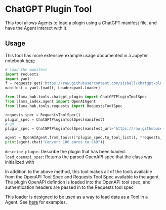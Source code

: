 # ChatGPT Plugin Tool

This tool allows Agents to load a plugin using a ChatGPT manifest file, and have the Agent interact with it.

## Usage

This tool has more extensive example usage documented in a Jupyter notebook [here](https://github.com/emptycrown/llama-hub/tree/main/llama_hub/tools/notebooks/chatgpt_plugin.ipynb)

```python
# Load the manifest
import requests
import yaml
f = requests.get('https://raw.githubusercontent.com/sisbell/chatgpt-plugin-store/main/manifests/today-currency-converter.oiconma.repl.co.json').text
manifest = yaml.load(f, Loader=yaml.Loader)

from llama_hub.tools.chatgpt_plugin import ChatGPTPluginToolSpec
from llama_index.agent import OpenAIAgent
from llama_hub.tools.requests import RequestsToolSpec

requests_spec = RequestsToolSpec()
plugin_spec = ChatGPTPluginToolSpec(manifest)
# OR
plugin_spec = ChatGPTPluginToolSpec(manifest_url='https://raw.githubusercontent.com/sisbell/chatgpt-plugin-store/main/manifests/today-currency-converter.oiconma.repl.co.json')

agent = OpenAIAgent.from_tools([*plugin_spec.to_tool_list(), *requests_spec.to_tool_list()], verbose=True)
print(agent.chat("Convert 100 euros to CAD"))
```

`describe_plugin`: Describe the plugin that has been loaded.
`load_openapi_spec`: Returns the parsed OpenAPI spec that the class was initialized with

In addition to the above method, this tool makes all of the tools available from the OpenAPI Tool Spec and Requests Tool Spec available to the agent. The plugin OpenAPI defintion is loaded into the OpenAPI tool spec, and authentication headers are passed in to the Requests tool spec


This loader is designed to be used as a way to load data as a Tool in a Agent. See [here](https://github.com/emptycrown/llama-hub/tree/main) for examples.
